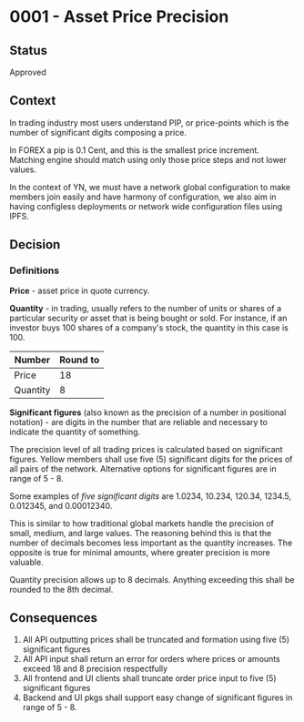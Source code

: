 # 0001 - Asset Price Precision

## Status

Approved

## Context

In trading industry most users understand PIP, or price-points which is the number of significant digits composing a price.

In FOREX a pip is 0.1 Cent, and this is the smallest price increment. Matching engine should match using only those price steps and not lower values.

In the context of YN, we must have a network global configuration to make members join easily and have harmony of configuration, we also aim in having configless deployments or network wide configuration files using IPFS.

## Decision

### Definitions

**Price** - asset price in quote currency.

**Quantity** - in trading, usually refers to the number of units or shares
of a particular security or asset that is being bought or sold.
For instance, if an investor buys 100 shares of a company's stock, the quantity in this case is 100.

| Number      | Round to |
| ----------- | ----------- |
| Price       | 18       |
| Quantity    | 8        |

**Significant figures** (also known as the precision of a number in positional notation) - are digits in the number that are reliable and necessary to indicate the quantity of something.

The precision level of all trading prices is calculated based on significant figures. Yellow members shall use five (5) significant digits for the prices of all pairs of the network.
Alternative options for significant figures are in range of 5 - 8.

Some examples of _five significant digits_ are 1.0234, 10.234, 120.34, 1234.5, 0.012345, and 0.00012340.

This is similar to how traditional global markets handle the precision of small, medium, and large values. The reasoning behind this is that the number of decimals becomes less important as the quantity increases. The opposite is true for minimal amounts, where greater precision is more valuable.

Quantity precision allows up to 8 decimals. Anything exceeding this shall be rounded to the 8th decimal.

## Consequences

1. All API outputting prices shall be truncated and formation using five (5) significant figures
2. All API input shall return an error for orders where prices or amounts exceed 18 and 8 precision respectfully
3. All frontend and UI clients shall truncate order price input to five (5) significant figures
4. Backend and UI pkgs shall support easy change of significant figures in range of 5 - 8.
